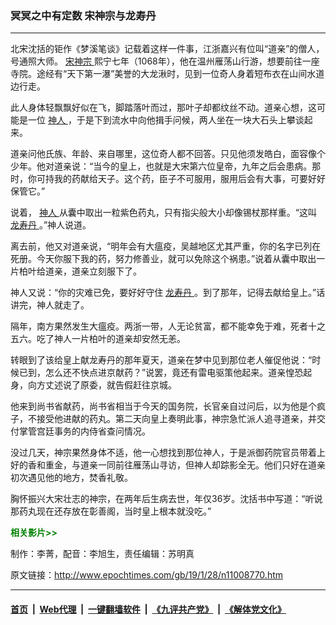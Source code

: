 ### 冥冥之中有定数 宋神宗与龙寿丹
------------------------

<p>
 北宋沈括的钜作《梦溪笔谈》记载着这样一件事，江浙嘉兴有位叫“道亲”的僧人，号通照大师。
 <a href="http://www.epochtimes.com/gb/tag/%E5%AE%8B%E7%A5%9E%E5%AE%97.html">
  宋神宗
 </a>
 熙宁七年（1068年），他在温州雁荡山行游，想要前往一座寺院。途经有“天下第一瀑”美誉的大龙湫时，见到一位奇人身着短布衣在山间水道边行走。
</p>
<p>
 此人身体轻飘飘好似在飞，脚踏落叶而过，那叶子却都纹丝不动。道亲心想，这可能是一位
 <a href="http://www.epochtimes.com/gb/tag/%E7%A5%9E%E4%BA%BA.html">
  神人
 </a>
 ，于是下到流水中向他揖手问候，两人坐在一块大石头上攀谈起来。
</p>
<p>
 道亲问他氏族、年龄、来自哪里，这位奇人都不回答。只见他须发皓白，面容像个少年。他对道亲说：“当今的皇上，也就是大宋第六位皇帝，九年之后会患病。那时，你可持我的药献给天子。这个药，臣子不可服用，服用后会有大事，可要好好保管它。”
</p>
<p>
 说着，
 <a href="http://www.epochtimes.com/gb/tag/%E7%A5%9E%E4%BA%BA.html">
  神人
 </a>
 从囊中取出一粒紫色药丸，只有指尖般大小却像锡杖那样重。“这叫
 <a href="http://www.epochtimes.com/gb/tag/%E9%BE%99%E5%AF%BF%E4%B8%B9.html">
  龙寿丹
 </a>
 。”神人说道。
</p>
<p>
 离去前，他又对道亲说，“明年会有大瘟疫，吴越地区尤其严重，你的名字已列在死册。今天你服下我的药，努力修善业，就可以免除这个祸患。”说着从囊中取出一片柏叶给道亲，道亲立刻服下了。
</p>
<p>
 神人又说：“你的灾难已免，要好好守住
 <a href="http://www.epochtimes.com/gb/tag/%E9%BE%99%E5%AF%BF%E4%B8%B9.html">
  龙寿丹
 </a>
 。到了那年，记得去献给皇上。”话讲完，神人就走了。
</p>
<p>
 隔年，南方果然发生大瘟疫。两浙一带，人无论贫富，都不能幸免于难，死者十之五六。吃了神人一片柏叶的道亲却安然无恙。
</p>
<p>
 转眼到了该给皇上献龙寿丹的那年夏天，道亲在梦中见到那位老人催促他说：“时候已到，怎么还不快点进京献药？”说罢，竟还有雷电驱策他起来。道亲惶恐起身，向方丈述说了原委，就告假赶往京城。
</p>
<p>
 他来到尚书省献药，尚书省相当于今天的国务院，长官亲自过问后，以为他是个疯子，不接受他进献的药丸。第二天向皇上奏明此事，神宗急忙派人追寻道亲，并交付掌管宫廷事务的内侍省查问情况。
</p>
<p>
 没过几天，神宗果然身体不适，他一心想找到那位神人，于是派御药院官员带着上好的香和重金，与道亲一同前往雁荡山寻访，但神人却踪影全无。他们只好在道亲初次遇见他的地方，焚香礼敬。
</p>
<p>
 胸怀振兴大宋壮志的神宗，在两年后生病去世，年仅36岁。沈括书中写道：“听说那药丸现在还存放在彰善阁，当时皇上根本就没吃。”
</p>
<p>
 <strong>
  <span style="color: #008000;">
   相关影片&gt;&gt;
  </span>
 </strong>
</p>
<link href="//www.youmaker.com/css/api2.css" media="all" rel="stylesheet" target="_blank" type="text/css"/>
<div class="video_fit_container">
</div>
<p>
 制作：李菁，配音：李旭生，责任编辑：苏明真
</p>

原文链接：http://www.epochtimes.com/gb/19/1/28/n11008770.htm


------------------------
#### [首页](https://github.com/gfw-breaker/banned-news/blob/master/README.md) &nbsp;|&nbsp; [Web代理](https://github.com/labour-camp/helloworld) &nbsp;|&nbsp; [一键翻墙软件](https://github.com/gfw-breaker/nogfw/blob/master/README.md) &nbsp;|&nbsp; [《九评共产党》](https://github.com/gfw-breaker/9ping.md/blob/master/README.md#九评之一评共产党是什么) &nbsp;|&nbsp; [《解体党文化》](https://github.com/gfw-breaker/jtdwh.md/blob/master/README.md#绪论)

